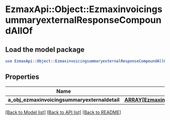 # EzmaxApi::Object::EzmaxinvoicingsummaryexternalResponseCompoundAllOf

## Load the model package
```perl
use EzmaxApi::Object::EzmaxinvoicingsummaryexternalResponseCompoundAllOf;
```

## Properties
Name | Type | Description | Notes
------------ | ------------- | ------------- | -------------
**a_obj_ezmaxinvoicingsummaryexternaldetail** | [**ARRAY[EzmaxinvoicingsummaryexternaldetailResponseCompound]**](EzmaxinvoicingsummaryexternaldetailResponseCompound.md) |  | 

[[Back to Model list]](../README.md#documentation-for-models) [[Back to API list]](../README.md#documentation-for-api-endpoints) [[Back to README]](../README.md)


